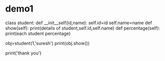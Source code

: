 # demo1

class student:
    def __init__self(id,name):
          self.id=id
          self.name=name
    def show(self):
         print(details of student,self.id,self.name)
    def percentage(self):
         print(each student percentage)

obj=student(1,'suresh')
print(obj.show())

print('thank you')

         
         
